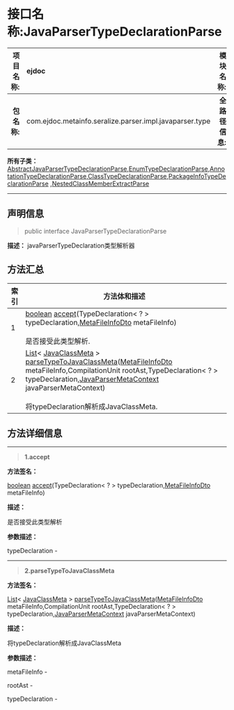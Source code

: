 # 接口名称:JavaParserTypeDeclarationParse

|  **项目名称:**    |  ejdoc    |   **模块名称:**   |metaInfoSeralize|
| ----: | :---- | ----: |:---- |
|   **包名称:**   |  com.ejdoc.metainfo.seralize.parser.impl.javaparser.type    |   **全路径信息:**   |com.ejdoc.metainfo.seralize.parser.impl.javaparser.type.JavaParserTypeDeclarationParse|













**所有子类：**  
[AbstractJavaParserTypeDeclarationParse](/metaInfoSeralize/com/ejdoc/metainfo/seralize/parser/impl/javaparser/type/AbstractJavaParserTypeDeclarationParse.md),[EnumTypeDeclarationParse](/metaInfoSeralize/com/ejdoc/metainfo/seralize/parser/impl/javaparser/type/EnumTypeDeclarationParse.md),[AnnotationTypeDeclarationParse](/metaInfoSeralize/com/ejdoc/metainfo/seralize/parser/impl/javaparser/type/AnnotationTypeDeclarationParse.md),[ClassTypeDeclarationParse](/metaInfoSeralize/com/ejdoc/metainfo/seralize/parser/impl/javaparser/type/ClassTypeDeclarationParse.md),[PackageInfoTypeDeclarationParse](/metaInfoSeralize/com/ejdoc/metainfo/seralize/parser/impl/javaparser/type/PackageInfoTypeDeclarationParse.md)
,[NestedClassMemberExtractParse](/metaInfoSeralize/com/ejdoc/metainfo/seralize/parser/impl/javaparser/type/NestedClassMemberExtractParse.md)





---

## 声明信息

> public interface JavaParserTypeDeclarationParse     


**描述：** javaParserTypeDeclaration类型解析器












## 方法汇总

|   索引  |    方法体和描述   |
| ---- | ---- |
|1|[boolean](https://docs.oracle.com/javase/8/docs/api/java/lang/Boolean.html?is-external=true) [accept](#accept-typedeclaration-metafileinfodto)(TypeDeclaration< ? > typeDeclaration,[MetaFileInfoDto](/metaInfoSeralize/com/ejdoc/metainfo/seralize/dto/MetaFileInfoDto.md) metaFileInfo)   <br/><br/>是否接受此类型解析.|
|2|[List](https://docs.oracle.com/javase/8/docs/api/java/util/List.html?is-external=true)< [JavaClassMeta](/metaInfoSeralize/com/ejdoc/metainfo/seralize/model/JavaClassMeta.md) > [parseTypeToJavaClassMeta](#parsetypetojavaclassmeta-metafileinfodto-compilationunit-typedeclaration-javaparsermetacontext)([MetaFileInfoDto](/metaInfoSeralize/com/ejdoc/metainfo/seralize/dto/MetaFileInfoDto.md) metaFileInfo,CompilationUnit rootAst,TypeDeclaration< ? > typeDeclaration,[JavaParserMetaContext](/metaInfoSeralize/com/ejdoc/metainfo/seralize/parser/impl/javaparser/JavaParserMetaContext.md) javaParserMetaContext)   <br/><br/>将typeDeclaration解析成JavaClassMeta.|







## 方法详细信息


---

> **1.<span id="accept-typedeclaration-metafileinfodto">accept</span>**

**方法签名：** 

  [boolean](https://docs.oracle.com/javase/8/docs/api/java/lang/Boolean.html?is-external=true) [accept](#accept-typedeclaration-metafileinfodto)(TypeDeclaration< ? > typeDeclaration,[MetaFileInfoDto](/metaInfoSeralize/com/ejdoc/metainfo/seralize/dto/MetaFileInfoDto.md) metaFileInfo)   


**描述：** 

是否接受此类型解析

**参数描述：** 

  typeDeclaration - 








---

> **2.<span id="parsetypetojavaclassmeta-metafileinfodto-compilationunit-typedeclaration-javaparsermetacontext">parseTypeToJavaClassMeta</span>**

**方法签名：** 

  [List](https://docs.oracle.com/javase/8/docs/api/java/util/List.html?is-external=true)< [JavaClassMeta](/metaInfoSeralize/com/ejdoc/metainfo/seralize/model/JavaClassMeta.md) > [parseTypeToJavaClassMeta](#parsetypetojavaclassmeta-metafileinfodto-compilationunit-typedeclaration-javaparsermetacontext)([MetaFileInfoDto](/metaInfoSeralize/com/ejdoc/metainfo/seralize/dto/MetaFileInfoDto.md) metaFileInfo,CompilationUnit rootAst,TypeDeclaration< ? > typeDeclaration,[JavaParserMetaContext](/metaInfoSeralize/com/ejdoc/metainfo/seralize/parser/impl/javaparser/JavaParserMetaContext.md) javaParserMetaContext)   


**描述：** 

将typeDeclaration解析成JavaClassMeta

**参数描述：** 

  metaFileInfo - 

  rootAst - 

  typeDeclaration - 







